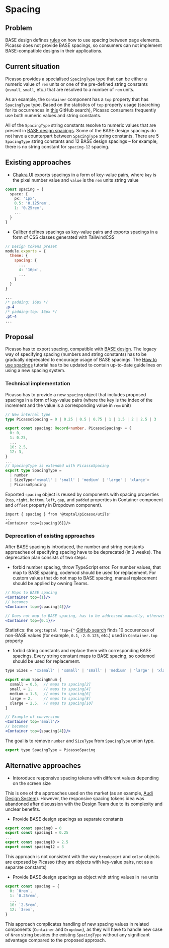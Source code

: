 # Spacing

## Problem

BASE design defines [rules](https://toptal-core.atlassian.net/wiki/spaces/Base/pages/3217031216/Spacing) on how to use spacing between page elements. Picasso does not provide BASE spacings, so consumers can not implement BASE-compatible designs in their applications.

## Current situation

Picasso provides a specialised `SpacingType` type that can be either a numeric value of `rem` units or one of the pre-defined string constants (`xsmall`, `small`, etc.) that are resolved to a number of `rem` units.

As an example, the `Container` component has a `top` property that has `SpacingType` type. Based on the statistics of `top` property usage (searching for its occurrences in [this](https://github.com/search?q=org%3Atoptal+%22+top%3D%7B%22&type=code&p=1) GitHub search), Picasso consumers frequently use both numeric values and string constants.

All of the `SpacingType` string constants resolve to numeric values that are present in [BASE design spacings](https://toptal-core.atlassian.net/wiki/spaces/Base/pages/3217031216/Spacing#Base-Increment). Some of the BASE design spacings do not have a counterpart between `SpacingType` string constants. There are 5 `SpacingType` string constants and 12 BASE design spacings – for example, there is no string constant for `spacing-12` spacing.

## Existing approaches

- [Chakra UI](https://chakra-ui.com/docs/styled-system/theme#spacing) exports spacings in a form of key-value pairs, where `key` is the pixel number value and `value` is the `rem` units string value

```ts
const spacing = {
  space: {
    px: '1px',
    0.5: '0.125rem',
    1: '0.25rem',
    ...
  }
}
```

- [Caliber](https://github.com/toptal/caliber/blob/9a0b91110f1c82e07d30f684bb42b49e0e34f918/tailwind.preset.design-tokens.js#L2) defines spacings as key-value pairs and exports spacings in a form of CSS classes generated with TailwindCSS

```js
// Design tokens preset
module.exports = {
  theme: {
    spacing: {
      ...
      4: '16px',
      ...
    }
  }
}
```

```css
...
/* padding: 16px */
.p-4
/* padding-top: 16px */
.pt-4
...
```

## Proposal

Picasso has to export spacing, compatible with [BASE design](https://toptal-core.atlassian.net/wiki/spaces/Base/pages/3217031216/Spacing). The legacy way of specifying spacing (numbers and string constants) has to be gradually deprecated to encourage usage of BASE spacings. The [How to use spacings](https://picasso.toptal.net/?path=/story/tutorials-how-to-use-spacings--how-to-use-spacings) tutorial has to be updated to contain up-to-date guidelines on using a new spacing system.

### Technical implementation

Picasso has to provide a new `spacing` object that includes proposed spacings in a form of key-value pairs (where the key is the index of the increment and the value is a corresponding value in `rem` unit)

```ts
// New internal type
type PicassoSpacing = 0 | 0.25 | 0.5 | 0.75 | 1 | 1.5 | 2 | 2.5 | 3

export const spacing: Record<number, PicassoSpacing> = {
  0: 0,
  1: 0.25,
  ...
  10: 2.5,
  12: 3,
}
...
// SpacingType is extended with PicassoSpacing
export type SpacingType =
  | number
  | SizeType<'xsmall' | 'small' | 'medium' | 'large' | 'xlarge'>
  | PicassoSpacing
```

Exported `spacing` object is reused by components with spacing properties (`top`, `right`, `bottom`, `left`, `gap`, and `padded` properties in Container component and `offset` property in Dropdown component).

```tsx
import { spacing } from '@toptal/picasso/utils'
...
<Container top={spacing[6]}/>
```

### Deprecation of existing approaches

After BASE spacing is introduced, the number and string constants approaches of specifying spacing have to be deprecated (in 3 weeks). The deprecation plan consists of two steps:

- forbid number spacing, throw TypeScript error. For number values, that map to BASE spacing, codemod should be used for replacement. For custom values that do not map to BASE spacing, manual replacement should be applied by owning Teams.

```jsx
// Maps to BASE spacing
<Container top={1}/>
// becomes
<Container top={spacing[4]}/>

// Does not map to BASE spacing, has to be addressed manually, otherwise TypeScript error is thrown
<Container top={0.1}/>
```

Statistics: the `org:toptal "top={"` [GitHub search](https://github.com/search?q=org%3Atoptal+%22top%3D%7B%22&type=code) finds 10 occurences of non-BASE values (for example, `0.1`, `-2`. `0.125`, etc.) used in `Container.top` property 

- forbid string constants and replace them with corresponding BASE spacings. Every string constant maps to BASE spacing, so codemod should be used for replacement.

```jsx
type Sizes = 'xxsmall' | 'xsmall' | 'small' | 'medium' | 'large' | 'xlarge'

export enum SpacingEnum {
  xsmall = 0.5,  // maps to spacing[2]
  small = 1,     // maps to spacing[4]
  medium = 1.5,  // maps to spacing[6]
  large = 2,     // maps to spacing[8]
  xlarge = 2.5,  // maps to spacing[10]
}

// Example of conversion
<Container top='small'/>
// becomes
<Container top={spacing[4]}/>
```

The goal is to remove `number` and `SizeType` from `SpacingType` union type.

```jsx
export type SpacingType = PicassoSpacing
```

## Alternative approaches

- Intoroduce responsive spacing tokens with different values depending on the screen size

This is one of the approaches used on the market (as an example, [Audi Design System](https://react.ui.audi/?path=/docs/brand-identity-design-tokens--page#layout-system)). However, the responsive spacing tokens idea was abandoned after discussion with the Design Team due to its complexity and unclear benefits.

- Provide BASE design spacings as separate constants

```ts
export const spacing0 = 0
export const spacing1 = 0.25
...
export const spacing10 = 2.5
export const spacing12 = 3
```

This approach is not consistent with the way `breakpoint` and `color` objects are exposed by Picasso (they are objects with key-value pairs, not as a separate constants)

- Provide BASE design spacings as object with string values in `rem` units

```ts
export const spacing = {
  0: `0rem`,
  1: `0.25rem`,
  ...
  10: `2.5rem`,
  12: `3rem`,
}
```

This approach complicates handling of new spacing values in related components (`Container` and `Dropdown`), as they will have to handle new case of `Nrem` string besides the existing `SpacingType` without any significant advantage compared to the proposed approach.
